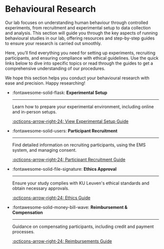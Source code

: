 # Behavioural Research

Our lab focuses on understanding human behaviour through controlled experiments, from recruitment and experimental setup to data collection and analysis. This section will guide you through the key aspects of running behavioural studies in our lab, offering resources and step-by-step guides to ensure your research is carried out smoothly.

Here, you’ll find everything you need for setting up experiments, recruiting participants, and ensuring compliance with ethical guidelines. Use the quick links below to dive into specific topics or read through the guides to get a comprehensive understanding of our procedures.

We hope this section helps you conduct your behavioural research with ease and precision. Happy researching!

<div class="grid cards" markdown>

- :fontawesome-solid-flask: **Experimental Setup**

    ---

    Learn how to prepare your experimental environment, including online and in-person setups.

    [:octicons-arrow-right-24: View Experimental Setup Guide](experimental-setup.md)

- :fontawesome-solid-users: **Participant Recruitment**

    ---

    Find detailed information on recruiting participants, using the EMS system, and managing consent.

    [:octicons-arrow-right-24: Participant Recruitment Guide](participants.md)

- :fontawesome-solid-file-signature: **Ethics Approval**

    ---

    Ensure your study complies with KU Leuven's ethical standards and obtain necessary approvals.

    [:octicons-arrow-right-24: Ethics Guide](../ethics/index.md)

- :fontawesome-solid-money-bill-wave: **Reimbursement & Compensation**

    ---

    Guidance on compensating participants, including credit and payment processes.

    [:octicons-arrow-right-24: Reimbursements Guide](PLACEHOLDER)

</div>
